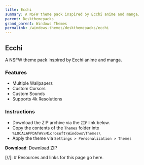 ```yaml
---
title: Ecchi
summary: A NSFW theme pack inspired by Ecchi anime and manga.
parent: Deskthemepacks
grand_parent: Windows Themes
permalink: /windows-themes/deskthemepacks/ecchi
---
```


## Ecchi
A NSFW theme pack inspired by Ecchi anime and manga.

### Features

- Multiple Wallpapers
- Custom Cursors
- Custom Sounds
- Supports 4k Resolutions

### Instructions

- Download the ZIP archive via the `ZIP` link below.
- Copy the contents of the `Themes` folder into `%LOCALAPPDATA%\Microsoft\Windows\Themes\`
- Apply the theme via `Settings > Personalization > Themes`

**Download**: [Download ZIP] 

<!-- ////////////////////////////////////////////////////////////////////////////////////////////////////////////////////// -->

[//]: # Resources and links for this page go here.

[Download ZIP]: https://gitlab.com/the-back-room/deskthemepacks/nsfw/ecchi/-/archive/main/ecchi-main.zip

<!-- ////////////////////////////////////////////////////////////////////////////////////////////////////////////////////// -->
